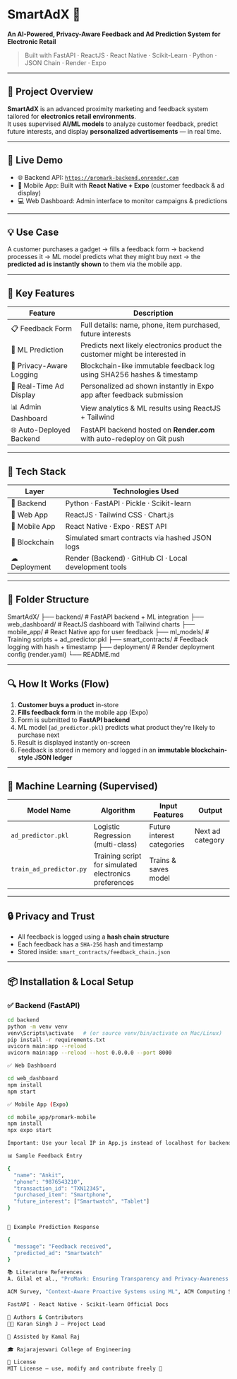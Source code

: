 # SmartAdX 🎯
**An AI-Powered, Privacy-Aware Feedback and Ad Prediction System for Electronic Retail**

> Built with FastAPI · ReactJS · React Native · Scikit-Learn · Python · JSON Chain · Render · Expo

---

## 📌 Project Overview

**SmartAdX** is an advanced proximity marketing and feedback system tailored for **electronics retail environments**.  
It uses supervised **AI/ML models** to analyze customer feedback, predict future interests, and display **personalized advertisements** — in real time.

---

## 🚀 Live Demo

- 🌐 Backend API: [`https://promark-backend.onrender.com`](https://promark-backend.onrender.com)
- 📱 Mobile App: Built with **React Native + Expo** (customer feedback & ad display)
- 💻 Web Dashboard: Admin interface to monitor campaigns & predictions

---

## 💡 Use Case

A customer purchases a gadget → fills a feedback form → backend processes it → ML model predicts what they might buy next → the **predicted ad is instantly shown** to them via the mobile app.

---

## 🧠 Key Features

| Feature                             | Description                                                                 |
|-------------------------------------|-----------------------------------------------------------------------------|
| 📋 Feedback Form                    | Full details: name, phone, item purchased, future interests                |
| 🤖 ML Prediction                    | Predicts next likely electronics product the customer might be interested in |
| 🔐 Privacy-Aware Logging            | Blockchain-like immutable feedback log using SHA256 hashes & timestamp     |
| 📲 Real-Time Ad Display             | Personalized ad shown instantly in Expo app after feedback submission      |
| 📊 Admin Dashboard                  | View analytics & ML results using ReactJS + Tailwind                       |
| 🌐 Auto-Deployed Backend            | FastAPI backend hosted on **Render.com** with auto-redeploy on Git push    |

---

## 🧰 Tech Stack

| Layer         | Technologies Used                                           |
|---------------|-------------------------------------------------------------|
| 🔧 Backend     | Python · FastAPI · Pickle · Scikit-learn                    |
| 🎨 Web App     | ReactJS · Tailwind CSS · Chart.js                           |
| 📱 Mobile App  | React Native · Expo · REST API                              |
| 🔐 Blockchain  | Simulated smart contracts via hashed JSON logs             |
| ☁ Deployment   | Render (Backend) · GitHub CI · Local development tools      |

---

## 📁 Folder Structure

SmartAdX/
├── backend/ # FastAPI backend + ML integration
├── web_dashboard/ # ReactJS dashboard with Tailwind charts
├── mobile_app/ # React Native app for user feedback
├── ml_models/ # Training scripts + ad_predictor.pkl
├── smart_contracts/ # Feedback logging with hash + timestamp
├── deployment/ # Render deployment config (render.yaml)
└── README.md


---

## 🔍 How It Works (Flow)

1. **Customer buys a product** in-store  
2. **Fills feedback form** in the mobile app (Expo)  
3. Form is submitted to **FastAPI backend**  
4. ML model (`ad_predictor.pkl`) predicts what product they're likely to purchase next  
5. Result is displayed instantly on-screen  
6. Feedback is stored in memory and logged in an **immutable blockchain-style JSON ledger**  

---

## 🧠 Machine Learning (Supervised)

| Model Name           | Algorithm          | Input Features                       | Output                 |
|----------------------|--------------------|--------------------------------------|------------------------|
| `ad_predictor.pkl`   | Logistic Regression (multi-class) | Future interest categories | Next ad category       |
| `train_ad_predictor.py` | Training script for simulated electronics preferences | Trains & saves model |

---

## 🔒 Privacy and Trust

- All feedback is logged using a **hash chain structure**
- Each feedback has a `SHA-256` hash and timestamp
- Stored inside: `smart_contracts/feedback_chain.json`

---

## 📦 Installation & Local Setup

### ✅ Backend (FastAPI)
```bash
cd backend
python -m venv venv
venv\Scripts\activate   # (or source venv/bin/activate on Mac/Linux)
pip install -r requirements.txt
uvicorn main:app --reload
uvicorn main:app --reload --host 0.0.0.0 --port 8000

✅ Web Dashboard

cd web_dashboard
npm install
npm start

✅ Mobile App (Expo)

cd mobile_app/promark-mobile
npm install
npx expo start

Important: Use your local IP in App.js instead of localhost for backend access in Expo app.

📊 Sample Feedback Entry

{
  "name": "Ankit",
  "phone": "9876543210",
  "transaction_id": "TXN12345",
  "purchased_item": "Smartphone",
  "future_interest": ["Smartwatch", "Tablet"]
}


🧬 Example Prediction Response

{
  "message": "Feedback received",
  "predicted_ad": "Smartwatch"
}

📚 Literature References
A. Gilal et al., "ProMark: Ensuring Transparency and Privacy-Awareness in Proximity Marketing Advertising Campaigns", IEEE Access, 2021

ACM Survey, "Context-Aware Proactive Systems using ML", ACM Computing Surveys, 2020

FastAPI · React Native · Scikit-learn Official Docs

📌 Authors & Contributors
🧑‍💻 Karan Singh J – Project Lead

🤖 Assisted by Kamal Raj 

🎓 Rajarajeswari College of Engineering

📎 License
MIT License – use, modify and contribute freely 🎉


